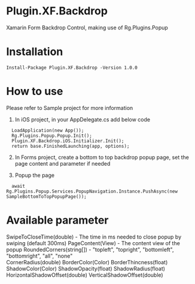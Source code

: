 # Plugin.XF.Backdrop
Xamarin Form Backdrop Control, making use of Rg.Plugins.Popup
# Installation
```
Install-Package Plugin.XF.Backdrop -Version 1.0.0
```
# How to use
Please refer to Sample project for more information
1. In iOS project, in your AppDelegate.cs add below code
```
  LoadApplication(new App());
  Rg.Plugins.Popup.Popup.Init();
  Plugin.XF.Backdrop.iOS.Initializer.Init();
  return base.FinishedLaunching(app, options);
```

2. In Forms project, create a bottom to top backdrop popup page, set the page content and parameter if needed

3. Popup the page
```
  await Rg.Plugins.Popup.Services.PopupNavigation.Instance.PushAsync(new SampleBottomToTopPopupPage());
```

# Available parameter
SwipeToCloseTime(double) - The time in ms needed to close popup by swiping (default 300ms)
PageContent(View) - The content view of the popup
RoundedCorners(string[]) - "topleft", "topright", "bottomleft", "bottomright", "all", "none"\
CornerRadius(double)
BorderColor(Color)
BorderThincness(float)
ShadowColor(Color)
ShadowOpacity(float)
ShadowRadius(float)
HorizontalShadowOffset(double)
VerticalShadowOffset(double)
